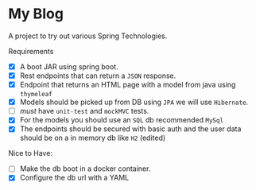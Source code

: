 # My Blog

A project to try out various Spring Technologies.

Requirements

- [x] A boot JAR using spring boot.
- [x] Rest endpoints that can return a `JSON` response.
- [x] Endpoint that returns an HTML page with a model from java using `thymeleaf`
- [x] Models should be picked up from DB using `JPA` we will use `Hibernate`.
- [ ] *must* have `unit-test` and `mockMVC` tests.
- [x] For the models you should use an `SQL` db recommended `MySql`
- [x] The endpoints should be secured with basic auth and the user data should be on a in memory db like `H2` (edited)

Nice to Have:

- [ ] Make the db boot in a docker container.
- [x] Configure the db url with a YAML